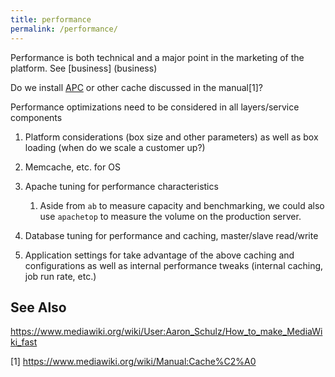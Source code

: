 ```yaml
---
title: performance
permalink: /performance/
---
```


Performance is both technical and a major point in the marketing of the platform. See [business] (business)

Do we install [APC](https://freephile.org/wiki/PHP_Accelerator) or other cache discussed in the manual[1]?

Performance optimizations need to be considered in all layers/service components

1.  Platform considerations (box size and other parameters) as well as box loading (when do we scale a customer up?)
2.  Memcache, etc. for OS
3.  Apache tuning for performance characteristics
    1.  Aside from `ab` to measure capacity and benchmarking, we could also use `apachetop` to measure the volume on the production server.

4.  Database tuning for performance and caching, master/slave read/write
5.  Application settings for take advantage of the above caching and configurations as well as internal performance tweaks (internal caching, job run rate, etc.)

See Also
--------

<https://www.mediawiki.org/wiki/User:Aaron_Schulz/How_to_make_MediaWiki_fast>

[1] <https://www.mediawiki.org/wiki/Manual:Cache%C2%A0>